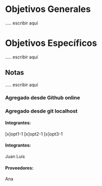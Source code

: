 # Objetivos Generales
..... escribir aquí

# Objetivos Específicos
..... escribir aquí

## Notas
..... escribir aquí

### Agregado desde Github online
### Agregado desde git localhost

#### Integrantes:

[x]opt1-1
[x]opt2-1
[x]opt3-1

#### Integrantes:
Juan
Luis

#### Proveedores:
Ana



